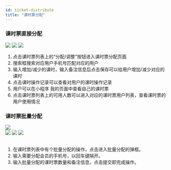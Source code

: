 ```yaml
---
id: ticket-distribute
title: "课时票分配"
---
```

### 课时票直接分配

<img src="/img/ticket/ticket-distrubute_1.png" className="normalImg"/>
<img src="/img/ticket/ticket-distrubute_2.png" className="normalImg"/>
<img src="/img/ticket/ticket-distrubute_3.png" className="normalImg"/>

1. 点击课时票列表上的“分配/调整”按钮进入课时票分配页面
2. 搜索框搜索对应用户手机号匹配对应的用户
3. 输入增加/减少的课时，输入备注信息后点击保存可以给用户增加/减少对应的课时
4. 点击课时操作记录可以查看对用户的课时操作记录
5. 用户可以在小程序 我的页面中查看自己的课时票
6. 点击课时票列表上的可用人数可以进入对应的课时票用户列表，查看课时票的用户使用情况


### 课时票批量分配
<img src="/img/ticket/ticket-distrubute_4.png" className="normalImg"/>
<div style={{display:'flex'}}>
<img src="/img/ticket/ticket-distrubute_5.png" className="normalImg" style={{width:'30%',float:'left',marginRight:'5%'}}/>
<img src="/img/ticket/ticket-distrubute_6.png" className="normalImg" style={{width:'30%',float:'left',marginRight:'5%'}}/>
<img src="/img/ticket/ticket-distrubute_7.png" className="normalImg" style={{width:'30%',float:'left',}}/>
</div>
<br/>

1. 在课时票列表中有个批量分配的操作，点击进入批量分配的弹框。
2. 输入需要分配会员的手机号，以回车键隔开。
3. 输入批量分配的课时票数量和备注信息，点击提交即完成操作。
